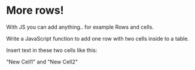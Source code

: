 # More rows!

With JS you can add anything.. for example Rows and cells.

Write a JavaScript function to add one row with two cells inside to a table.

Insert text in these two cells like this:

"New Cell1" and "New Cell2"
